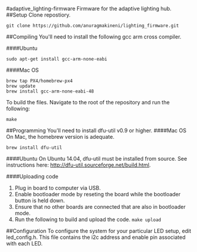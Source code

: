 #adaptive_lighting-firmware
Firmware for the adaptive lighting hub.
##Setup
 Clone repostiory. 
```
git clone https://github.com/anuragmakineni/lighting_firmware.git
```
##Compiling
You'll need to install the following gcc arm cross compiler.

####Ubuntu
```
sudo apt-get install gcc-arm-none-eabi
```

####Mac OS
```
brew tap PX4/homebrew-px4
brew update
brew install gcc-arm-none-eabi-48
```

To build the files. Navigate to the root of the repository and run the following:
```
make
```
##Programming
You'll need to install dfu-util v0.9 or higher. 
####Mac OS
On Mac, the homebrew version is adequate. 
```
brew install dfu-util
```
####Ubuntu
On Ubuntu 14.04, dfu-util must be installed from source. See instructions here: http://dfu-util.sourceforge.net/build.html.

####Uploading code

1. Plug in board to computer via USB.
2. Enable bootloader mode by reseting the board while the bootloader button is held down.
3. Ensure that no other boards are connected that are also in bootloader mode.
4. Run the following to build and upload the code. ```make upload```

##Configuration
To configure the system for your particular LED setup, edit led_config.h. This file contains the i2c address and enable pin associated with each LED.
